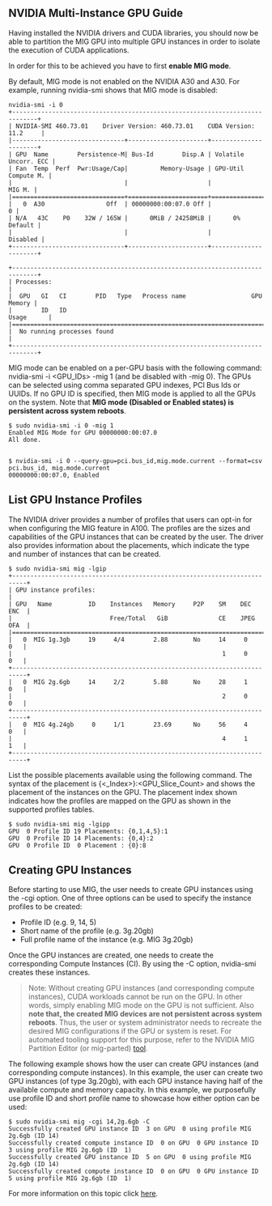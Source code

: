 ## NVIDIA Multi-Instance GPU Guide

Having installed the NVIDIA drivers and CUDA libraries, you should now be able to partition the MIG GPU into multiple GPU instances in order to isolate the execution of CUDA applications. 

In order for this to be achieved you have to first **enable MIG mode**. 

By default, MIG mode is not enabled on the NVIDIA A30 and A30. For example, running nvidia-smi shows that MIG mode is disabled: 

```
nvidia-smi -i 0
+-----------------------------------------------------------------------------+
| NVIDIA-SMI 460.73.01    Driver Version: 460.73.01    CUDA Version: 11.2     |
|-------------------------------+----------------------+----------------------+
| GPU  Name        Persistence-M| Bus-Id        Disp.A | Volatile Uncorr. ECC |
| Fan  Temp  Perf  Pwr:Usage/Cap|         Memory-Usage | GPU-Util  Compute M. |
|                               |                      |               MIG M. |
|===============================+======================+======================|
|   0  A30                 Off  | 00000000:00:07.0 Off |                    0 |
| N/A   43C    P0    32W / 165W |      0MiB / 24258MiB |      0%      Default |
|                               |                      |             Disabled |
+-------------------------------+----------------------+----------------------+
                                                                               
+-----------------------------------------------------------------------------+
| Processes:                                                                  |
|  GPU   GI   CI        PID   Type   Process name                  GPU Memory |
|        ID   ID                                                   Usage      |
|=============================================================================|
|  No running processes found                                                 |
+-----------------------------------------------------------------------------+

```

MIG mode can be enabled on a per-GPU basis with the following command: nvidia-smi -i <GPU_IDs> -mig 1 (and be disabled with -mig 0). The GPUs can be selected using comma separated GPU indexes, PCI Bus Ids or UUIDs. If no GPU ID is specified, then MIG mode is applied to all the GPUs on the system. Note that **MIG mode (Disabled or Enabled states) is persistent across system reboots**. 

```
$ sudo nvidia-smi -i 0 -mig 1
Enabled MIG Mode for GPU 00000000:00:07.0
All done.


$ nvidia-smi -i 0 --query-gpu=pci.bus_id,mig.mode.current --format=csv
pci.bus_id, mig.mode.current
00000000:00:07.0, Enabled
```

## List GPU Instance Profiles

The NVIDIA driver provides a number of profiles that users can opt-in for when configuring the MIG feature in A100. The profiles are the sizes and capabilities of the GPU instances that can be created by the user. The driver also provides information about the placements, which indicate the type and number of instances that can be created. 

```
$ sudo nvidia-smi mig -lgip
+--------------------------------------------------------------------------+
| GPU instance profiles:                                                   |
| GPU   Name          ID    Instances   Memory     P2P    SM    DEC   ENC  |
|                           Free/Total   GiB              CE    JPEG  OFA  |
|==========================================================================|
|   0  MIG 1g.3gb     19     4/4        2.88       No     14     0     0   |
|                                                          1     0     0   |
+--------------------------------------------------------------------------+
|   0  MIG 2g.6gb     14     2/2        5.88       No     28     1     0   |
|                                                          2     0     0   |
+--------------------------------------------------------------------------+
|   0  MIG 4g.24gb     0     1/1        23.69      No     56     4     0   |
|                                                          4     1     1   |
+--------------------------------------------------------------------------+
```

List the possible placements available using the following command. The syntax of the placement is {<_Index>}:<GPU_Slice_Count> and shows the placement of the instances on the GPU. The placement index shown indicates how the profiles are mapped on the GPU as shown in the supported profiles tables.

        
```
$ sudo nvidia-smi mig -lgipp
GPU  0 Profile ID 19 Placements: {0,1,4,5}:1
GPU  0 Profile ID 14 Placements: {0,4}:2
GPU  0 Profile ID  0 Placement : {0}:8
```     

## Creating GPU Instances
Before starting to use MIG, the user needs to create GPU instances using the -cgi option. One of three options can be used to specify the instance profiles to be created:

* Profile ID (e.g. 9, 14, 5)
* Short name of the profile (e.g. 3g.20gb)
* Full profile name of the instance (e.g. MIG 3g.20gb)

Once the GPU instances are created, one needs to create the corresponding Compute Instances (CI). By using the -C option, nvidia-smi creates these instances.

>Note:
Without creating GPU instances (and corresponding compute instances), CUDA workloads cannot be run on the GPU. In other words, simply enabling MIG mode on the GPU is not sufficient. Also **note that, the created MIG devices are not persistent across system reboots**. Thus, the user or system administrator needs to recreate the desired MIG configurations if the GPU or system is reset. For automated tooling support for this purpose, refer to the NVIDIA MIG Partition Editor (or mig-parted) [tool](https://github.com/nvidia/mig-parted).

The following example shows how the user can create GPU instances (and corresponding compute instances). In this example, the user can create two GPU instances (of type 3g.20gb), with each GPU instance having half of the available compute and memory capacity. In this example, we purposefully use profile ID and short profile name to showcase how either option can be used:

```    
$ sudo nvidia-smi mig -cgi 14,2g.6gb -C
Successfully created GPU instance ID  3 on GPU  0 using profile MIG 2g.6gb (ID 14)
Successfully created compute instance ID  0 on GPU  0 GPU instance ID  3 using profile MIG 2g.6gb (ID  1)
Successfully created GPU instance ID  5 on GPU  0 using profile MIG 2g.6gb (ID 14)
Successfully created compute instance ID  0 on GPU  0 GPU instance ID  5 using profile MIG 2g.6gb (ID  1)
```     

For more information on this topic click [here](https://docs.nvidia.com/datacenter/tesla/mig-user-guide/).